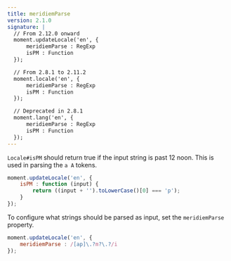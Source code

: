 ```yaml
---
title: meridiemParse
version: 2.1.0
signature: |
  // From 2.12.0 onward
  moment.updateLocale('en', {
      meridiemParse : RegExp
      isPM : Function
  });

  // From 2.8.1 to 2.11.2
  moment.locale('en', {
      meridiemParse : RegExp
      isPM : Function
  });

  // Deprecated in 2.8.1
  moment.lang('en', {
      meridiemParse : RegExp
      isPM : Function
  });
---
```



`Locale#isPM` should return true if the input string is past 12 noon. This is used in parsing the `a A` tokens.

```javascript
moment.updateLocale('en', {
    isPM : function (input) {
        return ((input + '').toLowerCase()[0] === 'p');
    }
});
```

To configure what strings should be parsed as input, set the `meridiemParse` property.

```javascript
moment.updateLocale('en', {
    meridiemParse : /[ap]\.?m?\.?/i
});
```
